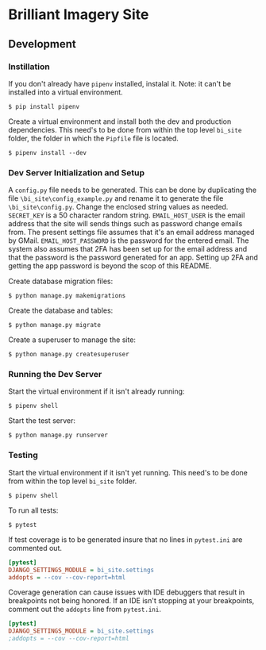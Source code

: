 # Brilliant Imagery Site

## Development

### Instillation

If you don't already have `pipenv` installed, instalal it. Note: it can't be installed into a virtual environment.

```
$ pip install pipenv
```

Create a virtual environment and install both the dev and production dependencies. This need's to be done from within the top level `bi_site` folder, the folder in which the `Pipfile` file is located.

```
$ pipenv install --dev
```

### Dev Server Initialization and Setup

A `config.py` file needs to be generated. This can be done by duplicating the file `\bi_site\config_example.py` and rename it to generate the file `\bi_site\config.py`. Change the enclosed string values as needed. `SECRET_KEY` is a 50 character random string. `EMAIL_HOST_USER` is the email address that the site will sends things such as password change emails from. The present settings file assumes that it's an email address managed by GMail. `EMAIL_HOST_PASSWORD` is the password for the entered email. The system also assumes that 2FA has been set up for the email address and that the password is the password generated for an app. Setting up 2FA and getting the app password is beyond the scop of this README.

Create database migration files:

```
$ python manage.py makemigrations
```

Create the database and tables:

```
$ python manage.py migrate
```

Create a superuser to manage the site:

```
$ python manage.py createsuperuser
```

### Running the Dev Server

Start the virtual environment if it isn't already running:

```
$ pipenv shell
```

Start the test server:

```
$ python manage.py runserver
```

### Testing

Start the virtual environment if it isn't yet running. This need's to be done from within the top level `bi_site` folder.

```
$ pipenv shell
```

To run all tests:

```
$ pytest
```

If test coverage is to be generated insure that no lines in `pytest.ini` are commented out.

```ini
[pytest]
DJANGO_SETTINGS_MODULE = bi_site.settings
addopts = --cov --cov-report=html
```

Coverage generation can cause issues with IDE debuggers that result in breakpoints not being honored. If an IDE isn't stopping at your breakpoints, comment out the `addopts` line from `pytest.ini`.

```ini
[pytest]
DJANGO_SETTINGS_MODULE = bi_site.settings
;addopts = --cov --cov-report=html
```
